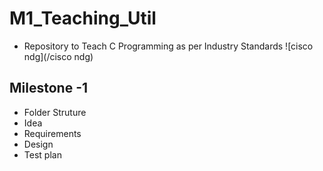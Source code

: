 # M1_Teaching_Util
* Repository to Teach C Programming as per Industry Standards
![cisco ndg](/cisco ndg)
## Milestone -1 
* Folder Struture
* Idea
* Requirements
* Design
* Test plan
